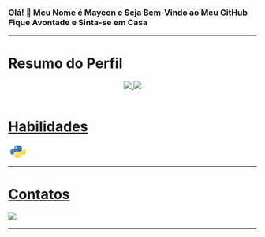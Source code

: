 ### Olá! 👋 Meu Nome é Maycon e Seja Bem-Vindo ao Meu GitHub Fique Avontade e Sinta-se em Casa

---

# Resumo do Perfil

<div align="center">
  <a href="https://github.com/MayconCoutinho">
  <img height="160em" src="https://github-readme-stats.vercel.app/api?username=MayconCoutinho&show_icons=true&theme=tokyonight&include_all_commits=true&count_private=true"/>
  <img height="160em" src="https://github-readme-stats.vercel.app/api/top-langs/?username=MayconCoutinho&layout=compact&langs_count=7&theme=tokyonight"/>
</div>
 
  
  
<div style="display: inline_block"><br>

# Habilidades
 <img align="center" alt="Maycon-Python" height="30" width="40" src="https://raw.githubusercontent.com/devicons/devicon/master/icons/python/python-original.svg">

---
# Contatos
<div> 

<a href="https://www.linkedin.com/in/maycon-coutinho/"><img src="https://img.shields.io/badge/LinkedIn-0077B5?style=for-the-badge&logo=linkedin&logoColor=white"></a>

 
</div>
  
  ---
